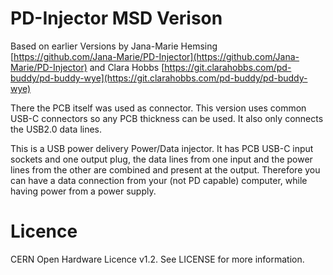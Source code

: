 # PD-Injector MSD Verison

Based on earlier Versions by 
Jana-Marie Hemsing [https://github.com/Jana-Marie/PD-Injector](https://github.com/Jana-Marie/PD-Injector)
and Clara Hobbs	[https://git.clarahobbs.com/pd-buddy/pd-buddy-wye](https://git.clarahobbs.com/pd-buddy/pd-buddy-wye)

There the PCB itself was used as connector. This version uses common USB-C connectors so any PCB thickness can be used. It also only connects the USB2.0 data lines.


This is a USB power delivery Power/Data injector. It has PCB USB-C input sockets and one output plug, the data lines from one input and the power lines from the other are combined and present at the output. Therefore you can have a data connection from your (not PD capable) computer, while having power from a power supply. 

# Licence
CERN Open Hardware Licence v1.2.  See LICENSE for more information.
